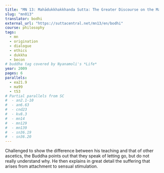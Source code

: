 ```yaml
---
title: "MN 13: Mahādukkhakkhanda Sutta: The Greater Discourse on the Mass of Suffering"
slug: "mn013"
translator: bodhi
external_url: "https://suttacentral.net/mn13/en/bodhi"
course: philosophy
tags:
  - mn
  - origination
  - dialogue
  - ethics
  - dukkha
  - becon
# buddha tag covered by Nyanamoli's *Life*
year: 2009
pages: 6
parallels:
  - ea21.9
  - ma99
  - t53
# Partial parallels from SC
#  - an2.1-10
#  - an6.63
#  - cnd23
#  - kv8.3
#  - mn14
#  - mn129
#  - mn139
#  - sn36.19
#  - sn36.20
---
```


Challenged to show the difference between his teaching and that of other ascetics, the Buddha points out that they speak of letting go, but do not really understand why. He then explains in great detail the suffering that arises from attachment to sensual stimulation.
